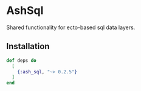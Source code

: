 # AshSql

Shared functionality for ecto-based sql data layers.

## Installation

```elixir
def deps do
  [
    {:ash_sql, "~> 0.2.5"}
  ]
end
```
